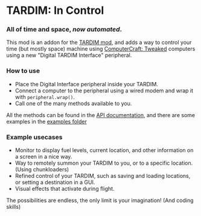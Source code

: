 # TARDIM: In Control
### All of time and space, *now automated*.

This mod is an addon for the [TARDIM mod](https://www.curseforge.com/minecraft/mc-mods/tardim), and adds a way to control your time (but mostly space) machine using 
[ComputerCraft: Tweaked](https://tweaked.cc) computers using a new "Digital TARDIM Interface" peripheral.

### How to use
* Place the Digital Interface peripheral inside your TARDIM.
* Connect a computer to the peripheral using a wired modem and wrap it with `peripheral.wrap()`.
* Call one of the many methods available to you.

All the methods can be found in the [API documentation](https:/google.com), and there are some examples in the [examples folder](examples)

### Example usecases
* Monitor to display fuel levels, current location, and other information on a screen in a nice way.
* Way to remotely summon your TARDIM to you, or to a specific location. (Using chunkloaders)
* Refined control of your TARDIM, such as saving and loading locations, or setting a destination in a GUI.
* Visual effects that activate during flight.

The possibilities are endless, the only limit is your imagination! (And coding skills)